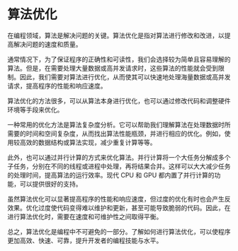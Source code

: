 # 算法优化
在编程领域，算法是解决问题的关键。算法优化是指对算法进行修改和改进，以提高解决问题的速度和质量。

通常情况下，为了保证程序的正确性和可读性，我们会选择较为简单且容易理解的算法。但是，在需要处理大量数据或高并发请求时，这些算法的性能就会受到限制。因此，我们需要对算法进行优化，从而使其可以快速地处理海量数据或高并发请求，提高程序的性能和响应速度。

算法优化的方法很多，可以从算法本身进行优化，也可以通过修改代码和调整硬件环境等手段来优化。

一种常用的优化方法是算法复杂度分析。它可以帮助我们理解算法在处理数据时所需要的时间和空间复杂度，从而找出算法性能瓶颈，并进行相应的优化。例如，使用较高效的数据结构或算法实现，减少重复计算等等。

此外，也可以通过并行计算的方式来优化算法。并行计算将一个大任务分解成多个子任务，分别在不同的线程或进程中处理，再将结果合并。这样可以大大减少任务的处理时间，提高算法的运行效率。现代 CPU 和 GPU 都内置了并行计算的功能，可以提供很好的支持。

虽然算法优化可以显著提高程序的性能和响应速度，但过度的优化有时也会产生反效果。优化过度使代码变得难以维护和更新，甚至可能导致脆弱的代码。因此，在进行算法优化时，需要在速度和可维护性之间取得平衡。

总之，算法优化是编程中不可避免的一部分。了解如何进行算法优化，可以使程序更加高效、快速、可靠，提升开发者的编程技能与水平。